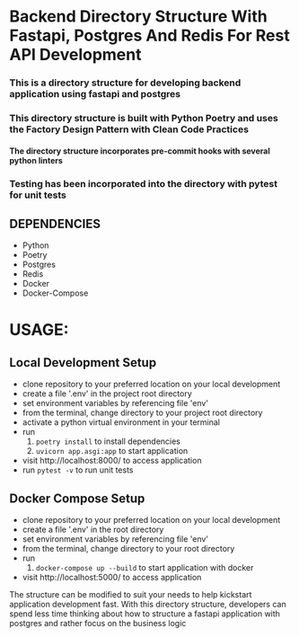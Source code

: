 # Backend Directory Structure With Fastapi, Postgres And Redis For Rest API Development

### This is a directory structure for developing backend application using fastapi and postgres

### This directory structure is built with Python Poetry and uses the Factory Design Pattern with Clean Code Practices

#### The directory structure incorporates pre-commit hooks with several python linters

### Testing has been incorporated into the directory with pytest for unit tests

## DEPENDENCIES
- Python
- Poetry
- Postgres
- Redis
- Docker
- Docker-Compose

# USAGE:
  ## Local Development Setup
  - clone repository to your preferred location on your local development
  - create a file '.env' in the project root directory
  - set environment variables by referencing file 'env'
  - from the terminal, change directory to your project root directory
  - activate a python virtual environment in your terminal
  - run
    1. `poetry install` to install dependencies
    2. `uvicorn app.asgi:app` to start application
  - visit http://localhost:8000/ to access application
  - run `pytest -v` to run unit tests


  ## Docker Compose Setup
  - clone repository to your preferred location on your local development
  - create a file '.env' in the root directory
  - set environment variables by referencing file 'env'
  - from the terminal, change directory to your root directory
  - run
    1. `docker-compose up --build` to start application with docker
- visit http://localhost:5000/ to access application


The structure can be modified to suit your needs to help kickstart application development fast.
With this directory structure, developers can spend less time thinking about how to structure
a fastapi application with postgres and rather focus on the business logic
